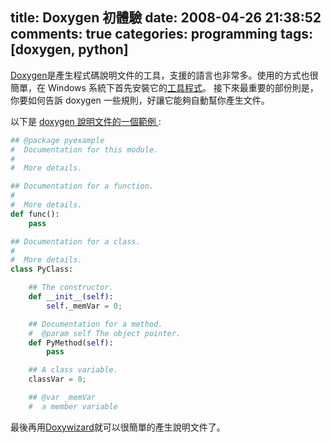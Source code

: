 title: Doxygen 初體驗
date: 2008-04-26 21:38:52
comments: true
categories: programming
tags: [doxygen, python]
---
[Doxygen](http://www.stack.nl/~dimitri/doxygen/index.html)是產生程式碼說明文件的工具，支援的語言也非常多。使用的方式也很簡單，在 Windows 系統下首先安裝它的[工具程式](http://ftp.stack.nl/pub/users/dimitri/doxygen-1.5.5-setup.exe)。
接下來最重要的部份則是，你要如何告訴 doxygen 一些規則，好讓它能夠自動幫你產生文件。

以下是 [doxygen 說明文件的一個範例 ](http://www.stack.nl/~dimitri/doxygen/docblocks.html#pythonblocks):

```python
## @package pyexample
#  Documentation for this module.
#
#  More details.

## Documentation for a function.
#
#  More details.
def func():
    pass

## Documentation for a class.
#
#  More details.
class PyClass:

    ## The constructor.
    def __init__(self):
        self._memVar = 0;

    ## Documentation for a method.
    #  @param self The object pointer.
    def PyMethod(self):
        pass    

    ## A class variable.
    classVar = 0;

    ## @var _memVar
    #  a member variable
```
最後再用[Doxywizard](http://www.stack.nl/~dimitri/doxygen/doxywizard_usage.html)就可以很簡單的產生說明文件了。
